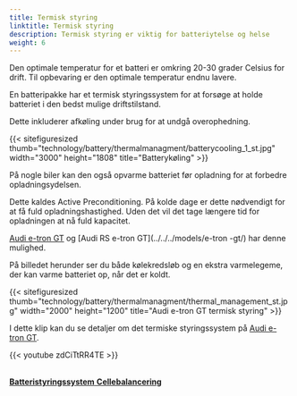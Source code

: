 ```yaml
---
title: Termisk styring
linktitle: Termisk styring 
description: Termisk styring er viktig for batteriytelse og helse
weight: 6
---
```

<!-- markdownlint-disable MD033 -->
Den optimale temperatur for et batteri er omkring 20-30 grader Celsius for drift. Til opbevaring er den optimale temperatur endnu lavere.

En batteripakke har et termisk styringssystem for at forsøge at holde batteriet i den bedst mulige driftstilstand.

Dette inkluderer afkøling under brug for at undgå overophedning.

{{< sitefiguresized thumb="technology/battery/thermalmanagment/batterycooling_1_st.jpg" width="3000" height="1808" title="Batterykøling" >}}

På nogle biler kan den også opvarme batteriet før opladning for at forbedre opladningsydelsen.

Dette kaldes Active Preconditioning. På kolde dage er dette nødvendigt for at få fuld opladningshastighed. Uden det vil det tage længere tid for opladningen at nå fuld kapacitet.

[Audi e-tron GT](../../../models/e-tron-gt/) og [Audi RS e-tron GT](../../../models/e-tron -gt/) har denne mulighed.

På billedet herunder ser du både kølekredsløb og en ekstra varmelegeme, der kan varme batteriet op, når det er koldt.

{{< sitefiguresized thumb="technology/battery/thermalmanagment/thermal_management_st.jpg" width="2000" height="1200" title="Audi e-tron GT termisk styring" >}}

I dette klip kan du se detaljer om det termiske styringssystem på [Audi e-tron GT](/models/e-tron-gt).

{{< youtube zdCiTtRR4TE >}}

<br />


<div class="mt-3 mb-3">
     <a href="../batterymanagment/" class="text-decoration-none text-black"><strong><i class="bi-arrow-left"></i> Batteristyringssystem</strong> </a>
     <a href="../cellbalancing/" class="text-decoration-none text-black float-end"><strong>Cellebalancering <i class="bi-arrow-right"></i></strong></a>
</div>